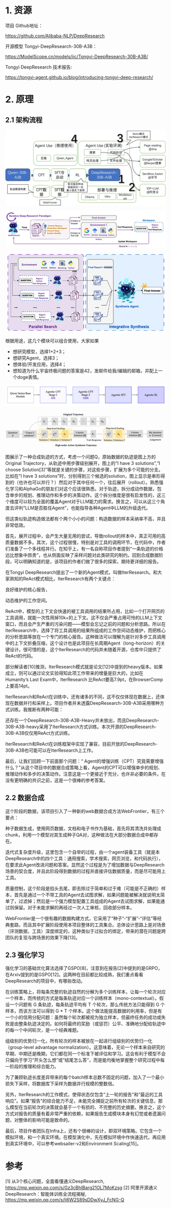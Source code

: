 # 1. 资源

项目 Github地址：

https://github.com/Alibaba-NLP/DeepResearch

开源模型 Tongyi-DeepResearch-30B-A3B：

https://ModelScope.cn/models/iic/Tongyi-DeepResearch-30B-A3B/

Tongyi DeepResearch 技术报告: 

https://tongyi-agent.github.io/blog/introducing-tongyi-deep-research/

# 2. 原理

## 2.1 架构流程

![](.24_tongyi_deep_research_images/架构.png)

![](.24_tongyi_deep_research_images/架构2.png)

![](.24_tongyi_deep_research_images/架构3.png)

根据用途，这几个模块可以组合使用，大家如果

- 想研究模型，选择1+2+3；
- 想研究Agent，选择3；
- 想体验/开发应用，选择4；
- 想知道为什么宇宙终极问题的答案是42，发邮件给我/编辑的邮箱，并配上一个doge表情。

![](.24_tongyi_deep_research_images/训练流程.png)

![](.24_tongyi_deep_research_images/轨迹合成.png)

图展示了一种合成轨迹的方式，考虑一个问题Q，原始数据的轨迹是图上方的Original Trajectory，从轨迹中用步骤级别展开，图上的“I have 3 solutions”,“I choose Solution[3]”等就是关键的步骤，对这些步骤，扩展为多个可能的分支。比如在”I have 3 solutions”时，分别得到三个候选的solution，图上显示是串形得到的（也许也可以并行？）然后对于其中任何一个，往后展开（rollout）。熟悉强化学习和AlphaGo的朋友们对这个应该很熟悉。对于轨迹，拆分成动作数据，包含单步的规划、推理动作和多步的决策动作。这个拆分维度是很有启发性的，这三个维度可以较为全面的覆盖Agent对于LLM能力的需求。换言之，可以从这三个角度去评判“LLM是否胜任Agent”，也能指导各种Agent中LLM的升级迭代。

但这类似轨迹构造做法都有个两个小小的问题：构造数据的样本采纳率不高，并且非常低效。

首先，展开过程中，会产生大量无用的尝试，导致rollout的样本中，真正可用的高质量数据不多。其次，这个过程很慢，特别是对工具的调用环节，在代码中，作者们准备了一个多线程并行。在知乎上，有一名自称项目作者提到“一条轨迹的价格远比想象中昂贵”，也从侧面反映了采样问题对此类研究的制约。回到合成数据阶段，可以明确知道的是，该项目的作者们做了很多的探索，期待更详细的报告。

在Tongyi DeepResearch提出了一个新的Agent模式，叫做IterResearch。和大家熟知的ReAct模式相比，IterResearch有两个关键点：

良好维护的核心报告，

动态维护的工作空间。

ReAct中，模型的上下文会快速的被工具调用的结果所占用，比如一个打开网页的工具调用，就能一次性用掉10k+的上下文。这不仅会严重占用可怜的LLM上下文窗口，而且会产生严重的污染问题——模型会忘记之前的问题和分析思路。所以在IterResearch中，选择了将工具调用的结果所组成的工作空间动态维护，而把核心的分析思路等放在一个专门的核心报告。这种做法可以理解为是针对多步工具调用中的上下文折叠压缩，这个设计也是此项目在长周期Agent（long-horizon）的关键设计。很可惜的是，这个IterResearch的代码并未随着开源，仓库中只提供了ReAct的代码。

部分解读者[10]推测，IterResearch模式就是论文[12]中提到的heavy版本。如果成立，则可以通过论文实验得知此项工作带来的增量是巨大的，比如在Humanity’s Last Exam中，IterResearch 比ReAct要高7.9pt，在BrowserComp上要高14pt。

IterResearch和ReAct在训练中，还有诸多的不同，这不仅仅体现在数据上，还体现在数据并行和采样上。项目作者并未透露DeepResearch-30B-A3B采用哪种方式训练。我推断有两种可能：

还存在一个DeepResearch-30B-A3B-Heavy并未放出，而且DeepResearch-30B-A3B-heavy采用了IterResearch方式训练。本次开源的DeepResearch-30B-A3B仅仅用ReAct方式训练。

IterResearch和ReAct在训练框架中实现了兼容，目前开放的DeepResearch-30B-A3B也可能可以在IterResearch上工作。

最后，让我们回顾一下前面那个问题：“ Agent的增强训练（CPT）究竟需要增强什么？”从这个项目中的数据合成策略上看，Agent的CPT可以增强单步的规划、推理动作和多步的决策动作。注意这是一个更接近于充分，也许非必要的条件。在没有更明确的共识之前，这是一个很棒的参考答案。

## 2.2 数据合成

这个阶段的数据，该项目引入了一种新的web数据合成方法WebFrontier，有三个要点：

种子数据生成，使用网页数据，文档和电子书作为基础，首先将其清洗并处理成chunk，利用一个模型对其生成种子QA对，这种做法在大部分数据合成中都存在。

迭代式复杂度升级，这里包含一个自举的过程，由一个agent装备工具（就是本DeepResearch中的四个工具：通用搜索，学术搜索，网页浏览，和代码执行），在要求此Agent改进问题和答案。显然这个过程是为了增加数据与DeepResearch场景的契合度，并且此阶段得到数据的过程并直接评估数据质量，而是尽可能用上工具。

质量控制，这个阶段是掐头去尾，即去除过于简单和过于难（可能是不正确的）样本，首先是通过一个不带工具的Agent去试图求解，如果问题能被解决就说明太简单了，过滤掉；然后是一个强力模型配置工具组成的Agent去试图求解，如果能通过则保留。对于未能求解的再经过一次人工审核，回收部分样本。

WebFrontier是一个很有趣的数据构建方式，它采用了“种子”-“扩展”-“评估”等经典套路，而且其中扩展阶段使用本项目整体的工具集合。总体设计思路上是对场景（评测数据，工具）深度绑定的，这种类似于过拟合的绑定，带来的潜在问题是跨团队的复现与跨场景的效果下降[13]。

## 2.3 强化学习

强化学习的基础优化算法选择了GSPO[8]，注意到在报告[2]中提到的是GRPO，在Arxiv提到的是GSPO[12]。这两种在目前都比较成熟，我们重点看看DeepResearch的项目中，有哪些改动。

在训练策略上，将每条完整的轨迹自然的分解为多个训练样本，让每一个轮次对应一个样本，而传统的方式是每条轨迹对应一个训练样本（mono-contextual）。假设一个问题有 G 条轨迹，每条轨迹平均有 T 个轮次，那么传统方法只能得到 G 个样本，而该方法可以得到 G * T 个样本。这个做法能提高数据的利用率，但是有一个小的信用分配问题：虽然每个轮次都被视为独立样本，但最终任务的成功或失败是由整条轨迹决定的。如何将最终的奖励（或惩罚）公平、准确地分配给轨迹中的每一个中间轮次，是一个经典难题。

组级别的优势归一化，所有轮次的样本被放在一起进行组级别的优势归一化（group-level advantage normalization）。这意味着，无论一个样本来自研究的早期、中期还是晚期，它们都在同一个标准下被评估和学习。这会有利于模型不会只偏向于学习“开头怎么想”或“结尾怎么答”，而是能均衡地掌握整个研究过程中每一阶段的推理和综合能力。

为了兼顾轨迹长度差异带来的每个batch样本总数不固定的问题，加入了一个最小损失下采样，将数据库下采样为数据并行规模的整数倍。

另外，IterResearch的工作模式，使得状态仅包含“上一轮的报告”和“最近的工具响应”。如果“报告”的综合能力不足，未能完全捕捉之前所有轮次的关键信息，那么模型在当前轮次的决策就会基于一个有损的、不完整的历史摘要。换言之，这个方式对报告的质量有着非常严重的依赖，如果报告生成模块本身有幻觉或者遗漏问题，对整体的影响可能是致命的。

最后，项目作者团队在Infra上，还有个很棒的设计，即双环境策略。它包含一个模拟环境，和一个真实环境。在模型演化中，先在模拟环境中作快速迭代，再应用到真实环境中，可以参考websailer-v2和Environment Scaling[15]。

# 参考

[1] 从3个核心问题，全面看懂通义DeepResearch, https://mp.weixin.qq.com/s/Gz3cBhIBarg21OL7MoKzsg
[2] 阿里开源通义DeepResearch：智能体训练全流程揭秘, https://mp.weixin.qq.com/s/li6W2S89sDDwXyJ_FcNG-Q